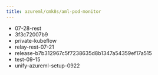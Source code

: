 ```yaml
---
title: azureml/cmk8s/aml-pod-monitor
---
```

- 07-28-rest
- 3f3c72007b9
- private-kubeflow
- relay-rest-07-21
- release-b7b312967c5f7238635d8b1347a54359ef17a515
- test-09-15
- unify-azureml-setup-0922
